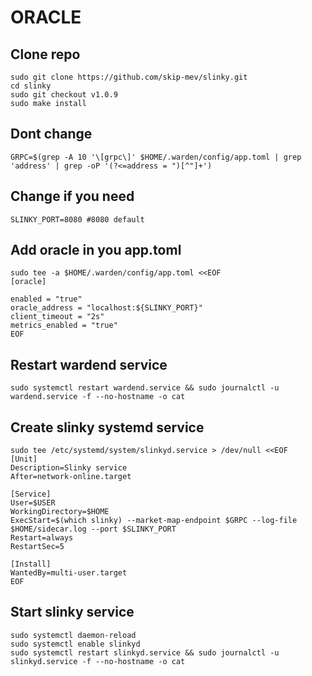 
# ORACLE

## Clone repo
```
sudo git clone https://github.com/skip-mev/slinky.git
cd slinky
sudo git checkout v1.0.9
sudo make install
```

## Dont change
```
GRPC=$(grep -A 10 '\[grpc\]' $HOME/.warden/config/app.toml | grep 'address' | grep -oP '(?<=address = ")[^"]+')
```

## Change if you need

```
SLINKY_PORT=8080 #8080 default
```

## Add oracle in you app.toml
```
sudo tee -a $HOME/.warden/config/app.toml <<EOF
[oracle]

enabled = "true"
oracle_address = "localhost:${SLINKY_PORT}"
client_timeout = "2s"
metrics_enabled = "true"
EOF
```


## Restart wardend service
```
sudo systemctl restart wardend.service && sudo journalctl -u wardend.service -f --no-hostname -o cat
```


## Create slinky systemd service
```
sudo tee /etc/systemd/system/slinkyd.service > /dev/null <<EOF
[Unit]
Description=Slinky service
After=network-online.target

[Service]
User=$USER
WorkingDirectory=$HOME
ExecStart=$(which slinky) --market-map-endpoint $GRPC --log-file $HOME/sidecar.log --port $SLINKY_PORT
Restart=always
RestartSec=5

[Install]
WantedBy=multi-user.target
EOF
```

## Start slinky service
```
sudo systemctl daemon-reload
sudo systemctl enable slinkyd
sudo systemctl restart slinkyd.service && sudo journalctl -u slinkyd.service -f --no-hostname -o cat
```
